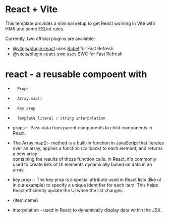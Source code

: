 # React + Vite

This template provides a minimal setup to get React working in Vite with HMR and some ESLint rules.

Currently, two official plugins are available:

- [@vitejs/plugin-react](https://github.com/vitejs/vite-plugin-react/blob/main/packages/plugin-react/README.md) uses [Babel](https://babeljs.io/) for Fast Refresh
- [@vitejs/plugin-react-swc](https://github.com/vitejs/vite-plugin-react-swc) uses [SWC](https://swc.rs/) for Fast Refresh


# react - a reusable compoent with
-       Props
-       Array.map()
-       Key prop
-       Template literal / String interpolation

-   props :- Pass data from parent components to child components in React.
-   The Array.map():-  method is a built-in function in JavaScript that iterates over an array, applies a function (callback) to each element, and returns a new array   
    containing the results of those function calls. In React, it's commonly used to create lists of UI elements dynamically based on data in an array.

-   key prop :- The key prop is a special attribute used in React lists (like ul in our example) to specify a unique identifier for each item. This helps React efficiently       update the UI when the list changes.  <li key={item.id}>{item.name}</li>

-   interpolation - used in React to dynamically display data within the JSX. 
